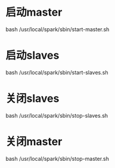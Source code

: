# 启动master
bash /usr/local/spark/sbin/start-master.sh
# 启动slaves
bash /usr/local/spark/sbin/start-slaves.sh

# 关闭slaves
bash /usr/local/spark/sbin/stop-slaves.sh
# 关闭master
bash /usr/local/spark/sbin/stop-master.sh